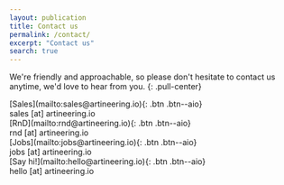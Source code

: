 ```yaml
---
layout: publication
title: Contact us
permalink: /contact/
excerpt: "Contact us"
search: true
---
```

We're friendly and approachable, so please don't hesitate to contact us anytime, we'd love to hear from you.
{: .pull-center}

<div class="pull-center">
<div class="contact" markdown="1">
<div markdown="1">
[Sales](mailto:sales@artineering.io){: .btn .btn--aio}
</div>
  sales [at] artineering.io
</div>
<div class="contact" markdown="1">
<div markdown="1">
  [RnD](mailto:rnd@artineering.io){: .btn .btn--aio}
</div>
  rnd [at] artineering.io
</div>
<div class="contact" markdown="1">
<div markdown="1">
  [Jobs](mailto:jobs@artineering.io){: .btn .btn--aio}
</div>
  jobs [at] artineering.io
</div>
<div class="contact" markdown="1">
<div markdown="1">
  [Say hi!](mailto:hello@artineering.io){: .btn .btn--aio}
</div>
  hello [at] artineering.io
</div>
</div>
